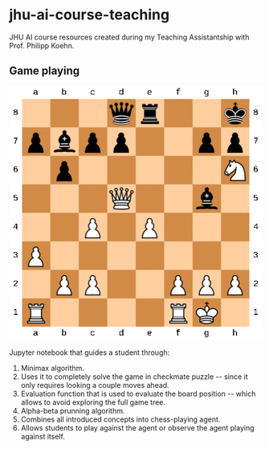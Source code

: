 # jhu-ai-course-teaching

JHU AI course resources created during my Teaching Assistantship with Prof. Philipp Koehn.

## Game playing

![diagram](imgs/chess_puzzle_solution.gif)

Jupyter notebook that guides a student through:

1. Minimax algorithm.
2. Uses it to completely solve the game in checkmate puzzle -- since it only requires looking a couple moves ahead.
3. Evaluation function that is used to evaluate the board position -- which allows to avoid exploring the full game tree.
4. Alpha-beta prunning algorithm.
5. Combines all introduced concepts into chess-playing agent.
6. Allows students to play against the agent or observe the agent playing against itself.
